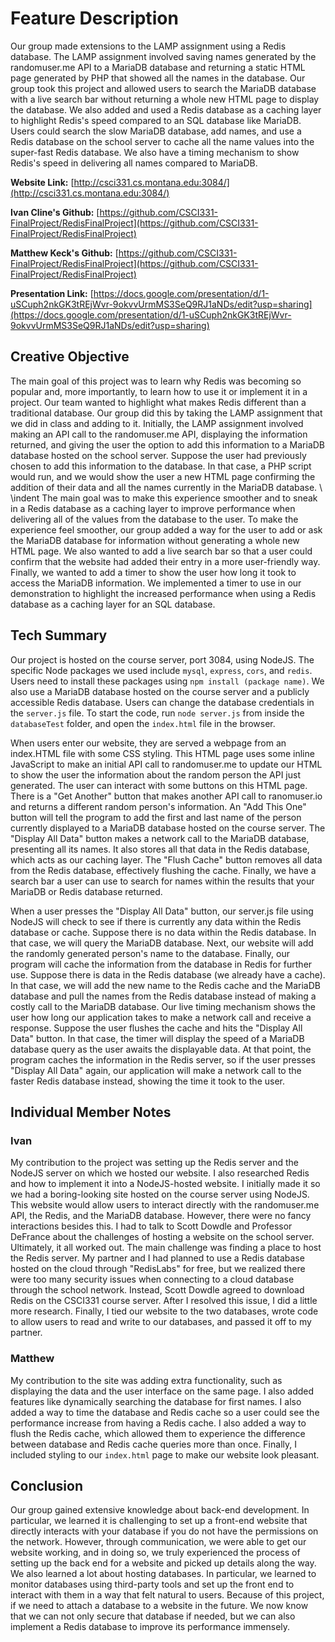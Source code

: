 # Feature Description

Our group made extensions to the LAMP assignment using a Redis database. The LAMP assignment involved saving names generated by the randomuser.me API to a MariaDB database and returning a static HTML page generated by PHP that showed all the names in the database. Our group took this project and allowed users to search the MariaDB database with a live search bar without returning a whole new HTML page to display the database. We also added and used a Redis database as a caching layer to highlight Redis's speed compared to an SQL database like MariaDB. Users could search the slow MariaDB database, add names, and use a Redis database on the school server to cache all the name values into the super-fast Redis database. We also have a timing mechanism to show Redis's speed in delivering all names compared to MariaDB. 

**Website Link:** [http://csci331.cs.montana.edu:3084/](http://csci331.cs.montana.edu:3084/)

**Ivan Cline's Github:** [https://github.com/CSCI331-FinalProject/RedisFinalProject](https://github.com/CSCI331-FinalProject/RedisFinalProject)

**Matthew Keck's Github:** [https://github.com/CSCI331-FinalProject/RedisFinalProject](https://github.com/CSCI331-FinalProject/RedisFinalProject)

**Presentation Link:** [https://docs.google.com/presentation/d/1-uSCuph2nkGK3tREjWvr-9okvvUrmMS3SeQ9RJ1aNDs/edit?usp=sharing](https://docs.google.com/presentation/d/1-uSCuph2nkGK3tREjWvr-9okvvUrmMS3SeQ9RJ1aNDs/edit?usp=sharing)

## Creative Objective

The main goal of this project was to learn why Redis was becoming so popular and, more importantly, to learn how to use it or implement it in a project. Our team wanted to highlight what makes Redis different than a traditional database. Our group did this by taking the LAMP assignment that we did in class and adding to it. Initially, the LAMP assignment involved making an API call to the randomuser.me API, displaying the information returned, and giving the user the option to add this information to a MariaDB database hosted on the school server. Suppose the user had previously chosen to add this information to the database. In that case, a PHP script would run, and we would show the user a new HTML page confirming the addition of their data and all the names currently in the MariaDB database. \\ \indent The main goal was to make this experience smoother and to sneak in a Redis database as a caching layer to improve performance when delivering all of the values from the database to the user. To make the experience feel smoother, our group added a way for the user to add or ask the MariaDB database for information without generating a whole new HTML page. We also wanted to add a live search bar so that a user could confirm that the website had added their entry in a more user-friendly way. Finally, we wanted to add a timer to show the user how long it took to access the MariaDB information. We implemented a timer to use in our demonstration to highlight the increased performance when using a Redis database as a caching layer for an SQL database.

## Tech Summary

  Our project is hosted on the course server, port 3084, using NodeJS. The specific Node packages we used include `mysql`, `express`, `cors`, and `redis`. Users need to install these packages using `npm install (package name)`. We also use a MariaDB database hosted on the course server and a publicly accessible Redis database. Users can change the database credentials in the `server.js` file. To start the code, run `node server.js` from inside the `databaseTest` folder, and open the `index.html` file in the browser.

  When users enter our website, they are served a webpage from an index.HTML file with some CSS styling. This HTML page uses some inline JavaScript to make an initial API call to randomuser.me to update our HTML to show the user the information about the random person the API just generated. The user can interact with some buttons on this HTML page. There is a "Get Another" button that makes another API call to ranomuser.io and returns a different random person's information. An "Add This One" button will tell the program to add the first and last name of the person currently displayed to a MariaDB database hosted on the course server. The "Display All Data" button makes a network call to the MariaDB database, presenting all its names. It also stores all that data in the Redis database, which acts as our caching layer. The "Flush Cache" button removes all data from the Redis database, effectively flushing the cache. Finally, we have a search bar a user can use to search for names within the results that your MariaDB or Redis database returned.

  When a user presses the "Display All Data" button, our server.js file using NodeJS will check to see if there is currently any data within the Redis database or cache. Suppose there is no data within the Redis database. In that case, we will query the MariaDB database. Next, our website will add the randomly generated person's name to the database. Finally, our program will cache the information from the database in Redis for further use. Suppose there is data in the Redis database (we already have a cache). In that case, we will add the new name to the Redis cache and the MariaDB database and pull the names from the Redis database instead of making a costly call to the MariaDB database. Our live timing mechanism shows the user how long our application takes to make a network call and receive a response. Suppose the user flushes the cache and hits the "Display All Data" button. In that case, the timer will display the speed of a MariaDB database query as the user awaits the displayable data. At that point, the program caches the information in the Redis server, so if the user presses "Display All Data" again, our application will make a network call to the faster Redis database instead, showing the time it took to the user.

## Individual Member Notes

### Ivan

My contribution to the project was setting up the Redis server and the NodeJS server on which we hosted our website. I also researched Redis and how to implement it into a NodeJS-hosted website. I initially made it so we had a boring-looking site hosted on the course server using NodeJS. This website would allow users to interact directly with the randomuser.me API, the Redis, and the MariaDB database. However, there were no fancy interactions besides this. I had to talk to Scott Dowdle and Professor DeFrance about the challenges of hosting a website on the school server. Ultimately, it all worked out. The main challenge was finding a place to host the Redis server. My partner and I had planned to use a Redis database hosted on the cloud through "RedisLabs" for free, but we realized there were too many security issues when connecting to a cloud database through the school network. Instead, Scott Dowdle agreed to download Redis on the CSCI331 course server. After I resolved this issue, I did a little more research. Finally, I tied our website to the two databases, wrote code to allow users to read and write to our databases, and passed it off to my partner.

### Matthew

My contribution to the site was adding extra functionality, such as displaying the data and the user interface on the same page. I also added features like dynamically searching the database for first names. I also added a way to time the database and Redis cache so a user could see the performance increase from having a Redis cache. I also added a way to flush the Redis cache, which allowed them to experience the difference between database and Redis cache queries more than once. Finally, I included styling to our `index.html` page to make our website look pleasant.

## Conclusion

Our group gained extensive knowledge about back-end development. In particular, we learned it is challenging to set up a front-end website that directly interacts with your database if you do not have the permissions on the network. However, through communication, we were able to get our website working, and in doing so, we truly experienced the process of setting up the back end for a website and picked up details along the way. We also learned a lot about hosting databases. In particular, we learned to monitor databases using third-party tools and set up the front end to interact with them in a way that felt natural to users. Because of this project, if we need to attach a database to a website in the future. We now know that we can not only secure that database if needed, but we can also implement a Redis database to improve its performance immensely.
